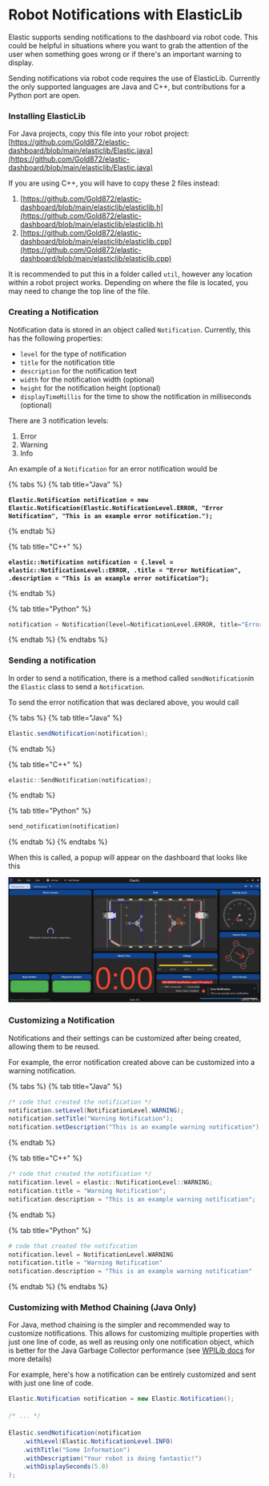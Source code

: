 # Robot Notifications with ElasticLib

Elastic supports sending notifications to the dashboard via robot code. This could be helpful in situations where you want to grab the attention of the user when something goes wrong or if there's an important warning to display.

Sending notifications via robot code requires the use of ElasticLib. Currently the only supported languages are Java and C++, but contributions for a Python port are open.

### Installing ElasticLib

For Java projects, copy this file into your robot project: [https://github.com/Gold872/elastic-dashboard/blob/main/elasticlib/Elastic.java](https://github.com/Gold872/elastic-dashboard/blob/main/elasticlib/Elastic.java)

If you are using C++, you will have to copy these 2 files instead:&#x20;

1. [https://github.com/Gold872/elastic-dashboard/blob/main/elasticlib/elasticlib.h](https://github.com/Gold872/elastic-dashboard/blob/main/elasticlib/elasticlib.h)
2. [https://github.com/Gold872/elastic-dashboard/blob/main/elasticlib/elasticlib.cpp](https://github.com/Gold872/elastic-dashboard/blob/main/elasticlib/elasticlib.cpp)

It is recommended to put this in a folder called `util`, however any location within a robot project works. Depending on where the file is located, you may need to change the top line of the file.

### Creating a Notification

Notification data is stored in an object called `Notification`. Currently, this has the following properties:

* `level` for the type of notification
* `title` for the notification title
* `description` for the notification text
* `width` for the notification width (optional)
* `height` for the notification height (optional)
* `displayTimeMillis` for the time to show the notification in milliseconds (optional)

There are 3 notification levels:

1. Error
2. Warning
3. Info

An example of a `Notification` for an error notification would be

{% tabs %}
{% tab title="Java" %}
<pre class="language-java"><code class="lang-java"><strong>Elastic.Notification notification = new Elastic.Notification(Elastic.NotificationLevel.ERROR, "Error Notification", "This is an example error notification.");
</strong></code></pre>
{% endtab %}

{% tab title="C++" %}
<pre class="language-cpp"><code class="lang-cpp"><strong>elastic::Notification notification = {.level = elastic::NotificationLevel::ERROR, .title = "Error Notification", .description = "This is an example error notification"};
</strong></code></pre>
{% endtab %}

{% tab title="Python" %}
```python
notification = Notification(level=NotificationLevel.ERROR, title="Error Notification", description="This is an example error notification")
```
{% endtab %}
{% endtabs %}

### Sending a notification

In order to send a notification, there is a method called `sendNotification`in the `Elastic` class to send a `Notification`.

To send the error notification that was declared above, you would call

{% tabs %}
{% tab title="Java" %}
```java
Elastic.sendNotification(notification);
```
{% endtab %}

{% tab title="C++" %}
```cpp
elastic::SendNotification(notification);
```
{% endtab %}

{% tab title="Python" %}
```python
send_notification(notification)
```
{% endtab %}
{% endtabs %}

When this is called, a popup will appear on the dashboard that looks like this

![Error Notification](../.gitbook/assets/error_notification.png)

### Customizing a Notification

Notifications and their settings can be customized after being created, allowing them to be reused.

For example, the error notification created above can be customized into a warning notification.

{% tabs %}
{% tab title="Java" %}
```java
/* code that created the notification */
notification.setLevel(NotificationLevel.WARNING);
notification.setTitle("Warning Notification");
notification.setDescription("This is an example warning notification");
```
{% endtab %}

{% tab title="C++" %}
```cpp
/* code that created the notification */
notification.level = elastic::NotificationLevel::WARNING;
notification.title = "Warning Notification";
notification.description = "This is an example warning notification";
```
{% endtab %}

{% tab title="Python" %}
```python
# code that created the notification
notification.level = NotificationLevel.WARNING
notification.title = "Warning Notification"
notification.description = "This is an example warning notification"
```
{% endtab %}
{% endtabs %}

### Customizing with Method Chaining (Java Only)

For Java, method chaining is the simpler and recommended way to customize notifications. This allows for customizing multiple properties with just one line of code, as well as reusing only one notification object, which is better for the Java Garbage Collector performance (see [WPILib docs](https://docs.wpilib.org/en/stable/docs/software/basic-programming/java-gc.html) for more details)

For example, here's how a notification can be entirely customized and sent with just one line of code.

```java
Elastic.Notification notification = new Elastic.Notification();

/* ... */

Elastic.sendNotification(notification
    .withLevel(Elastic.NotificationLevel.INFO)
    .withTitle("Some Information")
    .withDescription("Your robot is doing fantastic!")
    .withDisplaySeconds(5.0)
);
```
